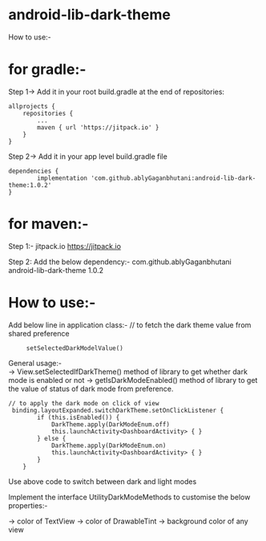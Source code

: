 # android-lib-dark-theme

How to use:-

# for gradle:-

Step 1-> Add it in your root build.gradle at the end of repositories:

	allprojects {
		repositories {
			...
			maven { url 'https://jitpack.io' }
		}
	}
	
Step 2-> Add it in your app level build.gradle file

	dependencies {
	        implementation 'com.github.ablyGaganbhutani:android-lib-dark-theme:1.0.2'
	}

# for maven:-

Step 1:-
	<repositories>
		<repository>
		    <id>jitpack.io</id>
		    <url>https://jitpack.io</url>
		</repository>
	</repositories>

Step 2: Add the below dependency:-
	<dependency>
	    <groupId>com.github.ablyGaganbhutani</groupId>
	    <artifactId>android-lib-dark-theme</artifactId>
	    <version>1.0.2</version>
	</dependency>
	
	
# How to use:-

Add below line in application class:-
	// to fetch the dark theme value from shared preference
	
         setSelectedDarkModelValue()


General usage:-  
-> View.setSelectedIfDarkTheme() method of library to get whether dark mode is enabled or not
-> getIsDarkModeEnabled() method of library to get the value of status of dark mode from preference.  

	// to apply the dark mode on click of view
	 binding.layoutExpanded.switchDarkTheme.setOnClickListener {
            if (this.isEnabled()) {
                DarkTheme.apply(DarkModeEnum.off)
                this.launchActivity<DashboardActivity> { }
            } else {
                DarkTheme.apply(DarkModeEnum.on)
                this.launchActivity<DashboardActivity> { }
            }
        }

Use above code to switch between dark and light modes

Implement the interface UtilityDarkModeMethods to customise the below properties:-

-> color of TextView
-> color of DrawableTint
-> background color of any view

